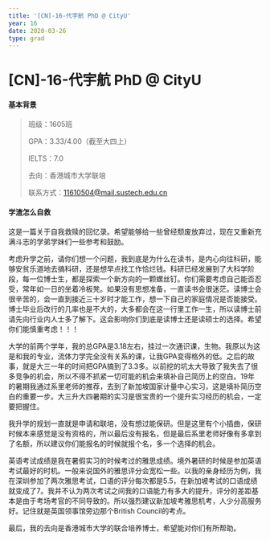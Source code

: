 ```yaml
---
title: '[CN]-16-代宇航 PhD @ CityU'
year: 16
date: 2020-03-26
type: grad
---
```


# [CN]-16-代宇航 PhD @ CityU

#### 基本背景
> 班级：1605班
>
> GPA：3.33/4.00（截至大四上）
>
> IELTS：7.0
>
> 去向：香港城市大学联培
>
> 联系方式：[11610504@mail.sustech.edu.cn](mailto:11610504@mail.sustech.edu.cn)

#### 学渣怎么自救

​      这是一篇关于自我救赎的回忆录。希望能够给一些曾经颓废放弃过，现在又重新充满斗志的学弟学妹们一些参考和鼓励。

​      考虑升学之前，请你们想一个问题，我到底是为什么在读书，是内心向往科研，能够安贫乐道地去搞科研，还是想早点找工作恰烂钱。科研已经发展到了大科学阶段，每一位博士生，都是探索一个新方向的一颗螺丝钉。你们需要考虑自己能否忍受，常年如一日的坐着冷板凳。如果没有思想准备，一直读书会很迷茫。读博士会很辛苦的，会一直到接近三十岁时才能工作，想一下自己的家庭情况是否能接受。博士毕业后改行的几率也是不大的，大多都会在这一行里工作一生，所以读博士前请先向行业内人士多了解下。这会影响你们到底是读博士还是读硕士的选择。希望你们能慎重考虑！！！

​      大学的前两个学年，我的总GPA是3.18左右，挂过一次通识课，生物。我原以为这是和我的专业，流体力学完全没有关系的课，让我GPA变得格外的低。之后的故事，就是大三一年的时间把GPA搞到了3.3多。以前挖的坑太大导致了我失去了很多竞争的机会，所以不得不抓紧一切可能的机会来填补自己简历上的空白。19年的暑期我通过系里老师的推荐，去到了新加坡国家计量中心实习，这是填补简历空白的重要一步。大三升大四暑期的实习是很宝贵的一个提升实习经历的机会，一定要把握住。

我升学的规划一直就是申请和联培，没有想过能保研。但是这里有个小插曲，保研时候本来感觉是没有资格的，所以最后没有报名，但是最后系里老师好像有多拿到了名额，所以建议你们能报名的时候就报个名，多一个选择的机会。

英语考试成绩是我在暑假实习的时候考过的雅思成绩。境外暑研的时候是参加英语考试最好的时机。一般来说国外的雅思评分会宽松一些。以我的亲身经历为例，我在深圳参加了两次雅思考试，口语的评分每次都是5.5，在新加坡考试的口语成绩就变成了7。我并不认为两次考试之间我的口语能力有多大的提升，评分的差距基本是由于考场考官的不同导致的。所以强烈建议新加坡考雅思机考，人少分高服务好。记住就是英国领事馆旁边那个British Council的考点。

最后，我的去向是香港城市大学的联合培养博士，希望能对你们有所帮助。